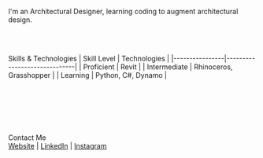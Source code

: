 I'm an Architectural Designer, learning coding to augment architectural design.

<br><br/>

Skills & Technologies
| Skill Level    | Technologies                 |
|----------------|------------------------------|
| Proficient     | Revit                        |
| Intermediate   | Rhinoceros, Grasshopper      |
| Learning       | Python, C#, Dynamo           |

<br><br/>

<br><br/>

Contact Me <br /> 
[Website](www.henryvirieux.com) | [LinkedIn](https://www.linkedin.com/in/henryvirieux/) | [Instagram](https://www.instagram.com/artisanlexicon/)
